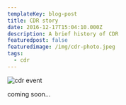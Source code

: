 ```yaml
---
templateKey: blog-post
title: CDR story
date: 2016-12-17T15:04:10.000Z
description: A brief history of CDR
featuredpost: false
featuredimage: /img/cdr-photo.jpeg
tags:
  - cdr
---
```

![cdr event](/img/cdr-photo.jpeg)

coming soon...
